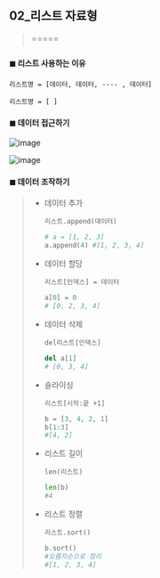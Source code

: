 ## 02_리스트 자료형

> ⭐⭐⭐⭐⭐



#### ◼ 리스트 사용하는 이유 

```
리스트명 = [데이터, 데이터, ---- , 데이터]
```

```
리스트명 = [ ]
```



#### ◼ 데이터 접근하기 

![image](https://user-images.githubusercontent.com/99783474/216036314-33bf16bd-0be8-4343-b732-7ef19643282c.png)

![image](https://user-images.githubusercontent.com/99783474/216036334-2362a9b4-233f-419c-bb39-53eac6bb891d.png)


#### ◼ 데이터 조작하기 

> * 데이터 추가 
>
>   ```
>   리스트.append(데이터)
>   ```
>
>   ```python
>   # a = [1, 2, 3]
>   a.append(4) #[1, 2, 3, 4]
>   ```
>
>   
>
> * 데이터 할당 
>
>   ```
>   리스트[인덱스] = 데이터
>   ```
>
>   ```python
>   a[0] = 0
>   # [0, 2, 3, 4]
>   ```
>
>   
>
> * 데이터 삭제 
>
>   ```
>   del리스트[인덱스]
>   ```
>
>   ```python
>   del a[1]
>   # [0, 3, 4]
>   ```
>
> 
>
> * 슬라이싱 
>
>   ```
>   리스트[시작:끝 +1]
>   ```
>
>   ```python
>   b = [3, 4, 2, 1]
>   b[1:3]
>   #[4, 2]
>   ```
>
> 
>
> * 리스트 길이 
>
>   ```
>   len(리스트)
>   ```
>
>   ```python
>   len(b) 
>   #4
>   ```
>
> 
>
> * 리스트 정렬 
>
>   ```
>   리스트.sort()
>   ```
>
>   ```python
>   b.sort()
>   #오름차순으로 정리 
>   #[1, 2, 3, 4]
>   ```
>
>   










